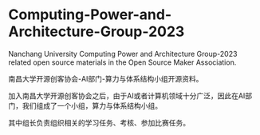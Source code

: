 # Computing-Power-and-Architecture-Group-2023
Nanchang University Computing Power and Architecture Group-2023 related open source materials in the Open Source Maker Association.

南昌大学开源创客协会-AI部门-算力与体系结构小组开源资料。

加入南昌大学开源创客协会之后，由于AI或者计算机领域十分广泛，因此在AI部门，我们组成了一个小组，算力与体系结构小组。

其中组长负责组织相关的学习任务、考核、参加比赛任务。

